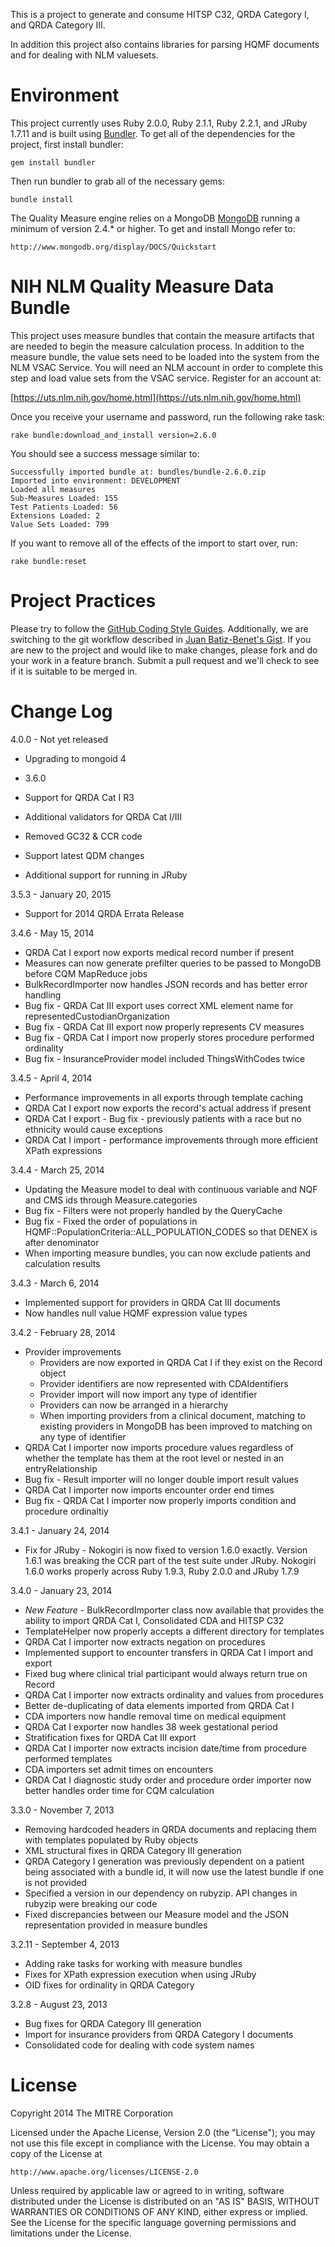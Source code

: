 This is a project to generate and consume HITSP C32, QRDA Category I, and QRDA Category III.

In addition this project also contains libraries for parsing HQMF documents and for dealing with NLM valuesets.

Environment
===========

This project currently uses Ruby 2.0.0, Ruby 2.1.1, Ruby 2.2.1, and JRuby 1.7.11 and is built using [Bundler](http://gembundler.com/). To get all of the dependencies for the project, first install bundler:

    gem install bundler

Then run bundler to grab all of the necessary gems:

    bundle install

The Quality Measure engine relies on a MongoDB [MongoDB](http://www.mongodb.org/) running a minimum of version 2.4.* or higher.  To get and install Mongo refer to:

    http://www.mongodb.org/display/DOCS/Quickstart

NIH NLM Quality Measure Data Bundle
===========

This project uses measure bundles that contain the measure artifacts that are
needed to begin the measure calculation process. In addition to the measure
bundle, the value sets need to be loaded into the system from the NLM VSAC
Service. You will need an NLM account in order to complete this step and load
value sets from the VSAC service. Register for an account at:

[https://uts.nlm.nih.gov/home.html](https://uts.nlm.nih.gov/home.html)

Once you receive your username and password, run the following rake task:

`rake bundle:download_and_install version=2.6.0`

You should see a success message similar to:

    Successfully imported bundle at: bundles/bundle-2.6.0.zip
    Imported into environment: DEVELOPMENT
    Loaded all measures
    Sub-Measures Loaded: 155
    Test Patients Loaded: 56
    Extensions Loaded: 2
    Value Sets Loaded: 799

If you want to remove all of the effects of the import to start over, run:

`rake bundle:reset`

Project Practices
=================

Please try to follow the [GitHub Coding Style Guides](https://github.com/styleguide). Additionally, we are switching to the git workflow described in [Juan Batiz-Benet's Gist](https://gist.github.com/jbenet/ee6c9ac48068889b0912). If you are new to the project and would like to make changes, please fork and do your work in a feature branch. Submit a pull request and we'll check to see if it is suitable to be merged in.

Change Log
==========

4.0.0 - Not yet released

* Upgrading to mongoid 4

* 3.6.0

* Support for QRDA Cat I R3
* Additional validators for QRDA Cat I/III
* Removed GC32 & CCR code
* Support latest QDM changes
* Additional support for running in JRuby

3.5.3 - January 20, 2015

* Support for 2014 QRDA Errata Release

3.4.6 - May 15, 2014

* QRDA Cat I export now exports medical record number if present
* Measures can now generate prefilter queries to be passed to MongoDB before CQM MapReduce jobs
* BulkRecordImporter now handles JSON records and has better error handling
* Bug fix - QRDA Cat III export uses correct XML element name for representedCustodianOrganization
* Bug fix - QRDA Cat III export now properly represents CV measures
* Bug fix - QRDA Cat I import now properly stores procedure performed ordinality
* Bug fix - InsuranceProvider model included ThingsWithCodes twice

3.4.5 - April 4, 2014

* Performance improvements in all exports through template caching
* QRDA Cat I export now exports the record's actual address if present
* QRDA Cat I export - Bug fix - previously patients with a race but no ethnicity would cause exceptions
* QRDA Cat I import - performance improvements through more efficient XPath expressions

3.4.4 - March 25, 2014

* Updating the Measure model to deal with continuous variable and NQF and CMS ids through Measure.categories
* Bug fix - Filters were not properly handled by the QueryCache
* Bug fix - Fixed the order of populations in HQMF::PopulationCriteria::ALL_POPULATION_CODES so that DENEX is after denominator
* When importing measure bundles, you can now exclude patients and calculation results

3.4.3 - March 6, 2014

* Implemented support for providers in QRDA Cat III documents
* Now handles null value HQMF expression value types

3.4.2 - February 28, 2014

* Provider improvements
  * Providers are now exported in QRDA Cat I if they exist on the Record object
  * Provider identifiers are now represented with CDAIdentifiers
  * Provider import will now import any type of identifier
  * Providers can now be arranged in a hierarchy
  * When importing providers from a clinical document, matching to existing providers in MongoDB has been improved to matching on any type of identifier
* QRDA Cat I importer now imports procedure values regardless of whether the template has them at the root level or nested in an entryRelationship
* Bug fix - Result importer will no longer double import result values
* QRDA Cat I importer now imports encounter order end times
* Bug fix - QRDA Cat I importer now properly imports condition and procedure ordinaltiy

3.4.1 - January 24, 2014

* Fix for JRuby - Nokogiri is now fixed to version 1.6.0 exactly. Version 1.6.1 was breaking the CCR part of the test suite under JRuby. Nokogiri 1.6.0 works properly across Ruby 1.9.3, Ruby 2.0.0 and JRuby 1.7.9

3.4.0 - January 23, 2014

* _New Feature_ - BulkRecordImporter class now available that provides the ability to import QRDA Cat I, Consolidated CDA and HITSP C32
* TemplateHelper now properly accepts a different directory for templates
* QRDA Cat I importer now extracts negation on procedures
* Implemented support to encounter transfers in QRDA Cat I import and export
* Fixed bug where clinical trial participant would always return true on Record
* QRDA Cat I importer now extracts ordinality and values from procedures
* Better de-duplicating of data elements imported from QRDA Cat I
* CDA importers now handle removal time on medical equipment
* QRDA Cat I exporter now handles 38 week gestational period
* Stratification fixes for QRDA Cat III export
* QRDA Cat I importer now extracts incision date/time from procedure performed templates
* CDA importers set admit times on encounters
* QRDA Cat I diagnostic study order  and procedure order importer now better handles order time for CQM calculation

3.3.0 - November 7, 2013

* Removing hardcoded headers in QRDA documents and replacing them with templates populated by Ruby objects
* XML structural fixes in QRDA Category III generation
* QRDA Category I generation was previously dependent on a patient being associated with a bundle id, it will now use the latest bundle if one is not provided
* Specified a version in our dependency on rubyzip. API changes in rubyzip were breaking our code
* Fixed discrepancies between our Measure model and the JSON representation provided in measure bundles

3.2.11 - September 4, 2013

* Adding rake tasks for working with measure bundles
* Fixes for XPath expression execution when using JRuby
* OID fixes for ordinality in QRDA Category

3.2.8 - August 23, 2013

* Bug fixes for QRDA Category III generation
* Import for insurance providers from QRDA Category I documents
* Consolidated code for dealing with code system names

License
=======

Copyright 2014 The MITRE Corporation

Licensed under the Apache License, Version 2.0 (the "License");
you may not use this file except in compliance with the License.
You may obtain a copy of the License at

    http://www.apache.org/licenses/LICENSE-2.0

Unless required by applicable law or agreed to in writing, software
distributed under the License is distributed on an "AS IS" BASIS,
WITHOUT WARRANTIES OR CONDITIONS OF ANY KIND, either express or implied.
See the License for the specific language governing permissions and
limitations under the License.
